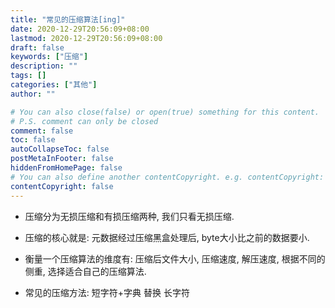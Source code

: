 ```yaml
---
title: "常见的压缩算法[ing]"
date: 2020-12-29T20:56:09+08:00
lastmod: 2020-12-29T20:56:09+08:00
draft: false
keywords: ["压缩"]
description: ""
tags: []
categories: ["其他"]
author: ""

# You can also close(false) or open(true) something for this content.
# P.S. comment can only be closed
comment: false
toc: false
autoCollapseToc: false
postMetaInFooter: false
hiddenFromHomePage: false
# You can also define another contentCopyright. e.g. contentCopyright: "This is another copyright."
contentCopyright: false
---
```

<!--more-->

- 压缩分为无损压缩和有损压缩两种, 我们只看无损压缩.

- 压缩的核心就是: 元数据经过压缩黑盒处理后, byte大小比之前的数据要小.
- 衡量一个压缩算法的维度有: 压缩后文件大小, 压缩速度, 解压速度, 根据不同的侧重, 选择适合自己的压缩算法.
- 常见的压缩方法: 短字符+字典 替换 长字符